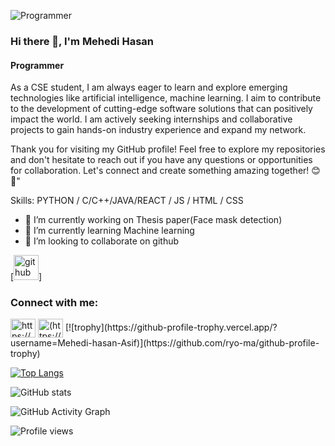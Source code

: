 ![Programmer](https://scontent.fdac110-1.fna.fbcdn.net/v/t39.30808-6/352656933_1181427739918109_5028379136308294076_n.jpg?stp=cp6_dst-jpg_p526x296&_nc_cat=105&ccb=1-7&_nc_sid=8bfeb9&_nc_ohc=-02b7WwV1nAAX-v3t1f&_nc_ht=scontent.fdac110-1.fna&oh=00_AfBW8pjOlz489PTq2ak7B9lRfyqdVJqwsFAWJC4v1xtO8A&oe=648D0904)
### Hi there 👋, I'm Mehedi Hasan
#### Programmer

As a CSE student, I am always eager to learn and explore emerging technologies like artificial intelligence, machine learning. I aim to contribute to the development of cutting-edge software solutions that can positively impact the world. I am actively seeking internships and collaborative projects to gain hands-on industry experience and expand my network.

Thank you for visiting my GitHub profile! Feel free to explore my repositories and don't hesitate to reach out if you have any questions or opportunities for collaboration. Let's connect and create something amazing together! 😊🚀"

Skills: PYTHON / C/C++/JAVA/REACT / JS / HTML / CSS

- 🔭 I’m currently working on Thesis paper(Face mask detection) 
- 🌱 I’m currently learning Machine learning 
- 👯 I’m looking to collaborate on github 


[<img src='https://cdn.jsdelivr.net/npm/simple-icons@3.0.1/icons/github.svg' alt='github' height='40'>]<h3 align="left">Connect with me:</h3>
<p align="left">
<a href="https://fb.com/https://www.facebook.com/profile.php?id=100005580825933" target="blank"><img align="center" src="https://raw.githubusercontent.com/rahuldkjain/github-profile-readme-generator/master/src/images/icons/Social/facebook.svg" alt="https://www.facebook.com/profile.php?id=100005580825933" height="30" width="40" /></a>
<a href="https://instagram.com/(https://www.instagram.com/mehedi_hasan_asif2/" target="blank"><img align="center" src="https://raw.githubusercontent.com/rahuldkjain/github-profile-readme-generator/master/src/images/icons/Social/instagram.svg" alt="(https://www.instagram.com/mehedi_hasan_asif2/" height="30" width="40" /></a>
[![trophy](https://github-profile-trophy.vercel.app/?username=Mehedi-hasan-Asif)](https://github.com/ryo-ma/github-profile-trophy)

[![Top Langs](https://github-readme-stats.vercel.app/api/top-langs/?username=Mehedi-hasan-Asif)](https://github.com/anuraghazra/github-readme-stats)

![GitHub stats](https://github-readme-stats.vercel.app/api?username=Mehedi-hasan-Asif&show_icons=true&count_private=true)  

![GitHub Activity Graph](https://activity-graph.herokuapp.com/graph?username=Mehedi-hasan-Asif)  

![Profile views](https://gpvc.arturio.dev/Mehedi-hasan-Asif)  
